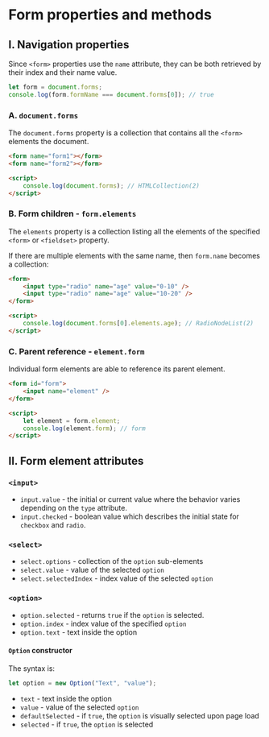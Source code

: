 # **Form properties and methods**

## **I. Navigation properties**

Since `<form>` properties use the `name` attribute, they can be both retrieved by their index and their name value.

```js
let form = document.forms;
console.log(form.formName === document.forms[0]); // true
```

### **A. `document.forms`**

The `document.forms` property is a collection that contains all the `<form>` elements the document.

```html
<form name="form1"></form>
<form name="form2"></form>

<script>
	console.log(document.forms); // HTMLCollection(2)
</script>
```

### **B. Form children - `form.elements`**

The `elements` property is a collection listing all the elements of the specified `<form>` or `<fieldset>` property.

If there are multiple elements with the same name, then `form.name` becomes a collection:

```html
<form>
	<input type="radio" name="age" value="0-10" />
	<input type="radio" name="age" value="10-20" />
</form>

<script>
	console.log(document.forms[0].elements.age); // RadioNodeList(2)
</script>
```

### **C. Parent reference - `element.form`**

Individual form elements are able to reference its parent element.

```html
<form id="form">
	<input name="element" />
</form>

<script>
	let element = form.element;
	console.log(element.form); // form
</script>
```

## **II. Form element attributes**

### **`<input>`**

- `input.value` - the initial or current value where the behavior varies depending on the `type` attribute.
- `input.checked` - boolean value which describes the initial state for `checkbox` and `radio`.

### **`<select>`**

- `select.options` - collection of the `option` sub-elements
- `select.value` - value of the selected `option`
- `select.selectedIndex` - index value of the selected `option`

### **`<option>`**

- `option.selected` - returns `true` if the `option` is selected.
- `option.index` - index value of the specified `option`
- `option.text` - text inside the option

#### **`Option` constructor**

The syntax is:

```js
let option = new Option("Text", "value");
```

- `text` - text inside the option
- `value` - value of the selected `option`
- `defaultSelected` - if `true`, the `option` is visually selected upon page load
- `selected` - if `true`, the `option` is selected
